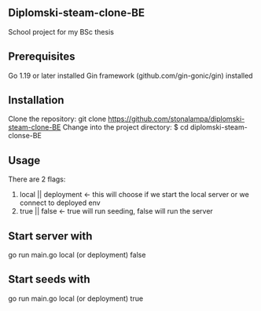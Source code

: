 ## Diplomski-steam-clone-BE
School project for my BSc thesis

## Prerequisites
Go 1.19 or later installed
Gin framework (github.com/gin-gonic/gin) installed

## Installation
Clone the repository: git clone https://github.com/stonalampa/diplomski-steam-clone-BE
Change into the project directory: $ cd diplomski-steam-clonse-BE

## Usage
There are 2 flags:
1. local || deployment <- this will choose if we start the local server or we connect to deployed env
2. true || false <- true will run seeding, false will run the server

## Start server with
go run main.go local (or deployment) false

## Start seeds with
go run main.go local (or deployment) true
